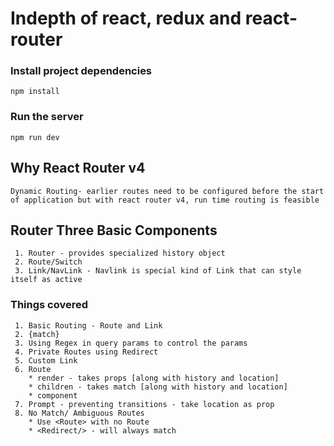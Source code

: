 # Indepth of react, redux and react-router


### Install project dependencies
```
npm install
```

### Run the server
```
npm run dev
```


## Why React Router v4
```
Dynamic Routing- earlier routes need to be configured before the start
of application but with react router v4, run time routing is feasible
```

## Router Three Basic Components
```
 1. Router - provides specialized history object
 2. Route/Switch
 3. Link/NavLink - Navlink is special kind of Link that can style itself as active
```

### Things covered
```
 1. Basic Routing - Route and Link
 2. {match} 
 3. Using Regex in query params to control the params
 4. Private Routes using Redirect
 5. Custom Link
 6. Route 
 	* render - takes props [along with history and location]
 	* children - takes match [along with history and location]
 	* component
 7. Prompt - preventing transitions - take location as prop
 8. No Match/ Ambiguous Routes
 	* Use <Route> with no Route
 	* <Redirect/> - will always match

```
